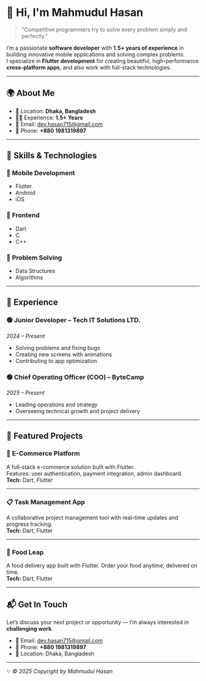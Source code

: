 # 👋 Hi, I'm Mahmudul Hasan  

> "Competitive programmers try to solve every problem simply and perfectly."

I’m a passionate **software developer** with **1.5+ years of experience** in building innovative mobile applications and solving complex problems.  
I specialize in **Flutter development** for creating beautiful, high-performance **cross-platform apps**, and also work with full-stack technologies.

---

## 🌍 About Me
- 📍 Location: **Dhaka, Bangladesh**  
- 🧑‍💻 Experience: **1.5+ Years**  
- 📧 Email: [dev.hasan715@gmail.com](mailto:dev.hasan715@gmail.com)  
- 📱 Phone: **+880 1981319897**  

---

## 🚀 Skills & Technologies

### 📱 Mobile Development
- Flutter  
- Android  
- iOS  

### 🎨 Frontend
- Dart  
- C  
- C++  

### 🧩 Problem Solving
- Data Structures  
- Algorithms  

---

## 💼 Experience  

### 🟢 **Junior Developer** – Tech IT Solutions LTD.  
*2024 – Present*  
- Solving problems and fixing bugs  
- Creating new screens with animations  
- Contributing to app optimization  

### 🟢 **Chief Operating Officer (COO)** – ByteCamp  
*2025 – Present*  
- Leading operations and strategy  
- Overseeing technical growth and project delivery  

---

## 📂 Featured Projects  

### 🛒 **E-Commerce Platform**  
A full-stack e-commerce solution built with Flutter.  
Features: user authentication, payment integration, admin dashboard.  
**Tech:** Dart, Flutter  

---

### 📋 **Task Management App**  
A collaborative project management tool with real-time updates and progress tracking.  
**Tech:** Dart, Flutter  

---

### 🍔 **Food Leap**  
A food delivery app built with Flutter. Order your food anytime, delivered on time.  
**Tech:** Dart, Flutter  

---

## 📬 Get In Touch  

Let’s discuss your next project or opportunity — I’m always interested in **challenging work**.  

- 📧 Email: [dev.hasan715@gmail.com](mailto:dev.hasan715@gmail.com)  
- 📱 Phone: **+880 1981319897**  
- 📍 Location: Dhaka, Bangladesh  

---

✨ *© 2025 Copyright by Mahmudul Hasan*
